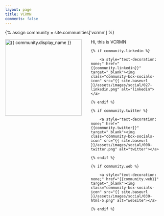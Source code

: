 ```yaml
---
layout: page
title: VCRMN
comments: false
---
```

{% assign community = site.communities['vcrmn'] %}

<img style="float: left; width: 250px; margin-right: 30px;" src="{{ site.url }}{{ community.picture | relative_url }}" alt="{{ community.display_name }}">Hi, this is VCRMN

<div class="social-button-member">

    {% if community.linkedin %}

        <a style="text-decoration: none;" href="{{community.linkedin}}" target="_blank"><img class="community-box-socials-icon" src="{{ site.baseurl }}/assets/images/social/027-linkedin.png" alt="linkedin"></a>

    {% endif %}

    {% if community.twitter %}

        <a style="text-decoration: none;" href="{{community.twitter}}" target="_blank"><img class="community-box-socials-icon" src="{{ site.baseurl }}/assets/images/social/008-twitter.png" alt="twitter"></a>

    {% endif %}

    {% if community.web %}

        <a style="text-decoration: none;" href="{{community.web}}" target="_blank"><img class="community-box-socials-icon" src="{{ site.baseurl }}/assets/images/social/030-html-5.png" alt="website"></a>

    {% endif %}

</div>